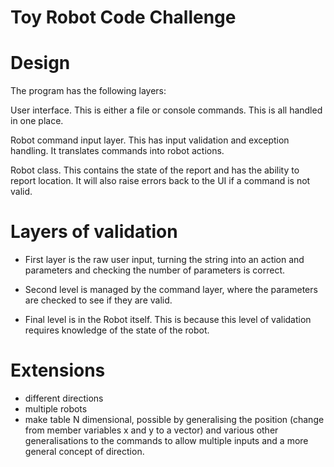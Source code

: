 # Toy Robot Code Challenge

# Design

The program has the following layers:

User interface. This is either a file or console commands. This is all handled in one place.

Robot command input layer. This has input validation and exception handling. It translates commands into robot actions.

Robot class. This contains the state of the report and has the ability to report location. It will also raise errors back to the UI
if a command is not valid.


# Layers of validation

- First layer is the raw user input, turning the string into an action and parameters and checking the number of parameters is correct.

- Second level is managed by the command layer, where the parameters are checked to see if they are valid.

- Final level is in the Robot itself. This is because this level of validation requires knowledge of the state of the robot.


# Extensions

- different directions
- multiple robots
- make table N dimensional, possible by generalising the position (change from member variables x and y to a vector) and various
other generalisations to the commands to allow multiple inputs and a more general concept of direction.
